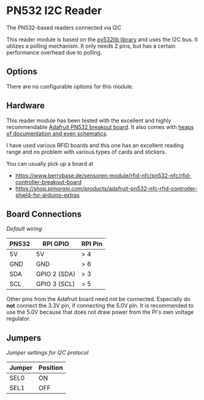 # PN532 I2C Reader

The PN532-based readers connected via I2C

This reader module is based on the [py532lib
library](https://github.com/HubCityLabs/py532lib) and uses the I2C bus.
It utilizes a polling mechanism. It only needs 2 pins, but has a certain
performance overhead due to polling.

## Options

There are no configurable options for this module.

## Hardware

This reader module has been tested with the excellent and highly
recommendable [Adafruit PN532 breakout
board](https://www.adafruit.com/product/364). It also comes with [heaps
of documentation and even
schematics](https://learn.adafruit.com/adafruit-pn532-rfid-nfc/downloads).

I have used various RFID boards and this one has an excellent reading
range and no problem with various types of cards and stickers.

You can usually pick up a board at

* <https://www.berrybase.de/sensoren-module/rfid-nfc/pn532-nfc/rfid-controller-breakout-board>
* <https://shop.pimoroni.com/products/adafruit-pn532-nfc-rfid-controller-shield-for-arduino-extras>

## Board Connections

*Default wiring*

| PN532 | RPI GPIO     | RPI Pin |
|-------|--------------|---------|
| 5V    | 5V           | > 4     |
| GND   | GND          | > 6     |
| SDA   | GPIO 2 (SDA) | > 3     |
| SCL   | GPIO 3 (SCL) | > 5     |

Other pins from the Adafruit board need not be connected. Especially do
**not** connect the 3.3V pin, if connecting the 5.0V pin. It is
recommended to use the 5.0V because that does not draw power from the
PI's own voltage regulator.

## Jumpers

*Jumper settings for I2C protocol*

Jumper | Position
-------|----------
SEL0   | ON
SEL1   | OFF
